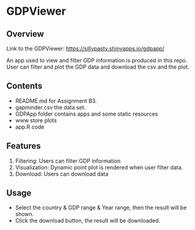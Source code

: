# GDPViewer 

## Overview
Link to the GDPViewer: https://sillypasty.shinyapps.io/gdpapp/

An app used to view and filter GDP information is produced in this repo.
User can filter and plot the GDP data and download the csv and the plot.

## Contents
- README.md for Assignment B3.
- gapminder.csv the data set.
- GDPApp folder contains apps and some static resources
-   www store plots
-   app.R code 

## Features
1. Filtering: Users can filter GDP information
2. Visualization: Dynamic point plot is rendered when user filter data.
3. Download: Users can download data

## Usage
- Select the country & GDP range & Year range, then the result will be shown.
- Click the download button, the result will be downloaded.
